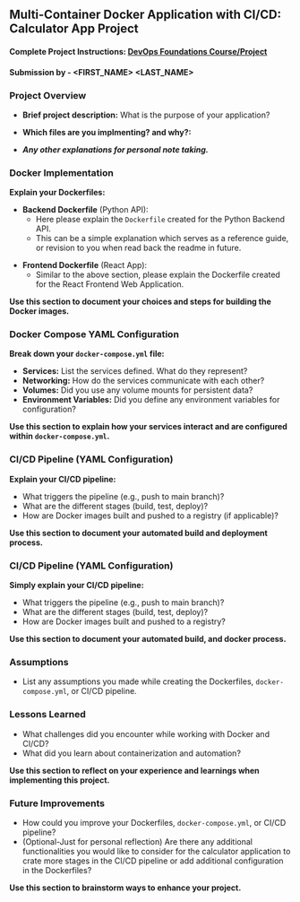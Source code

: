## Multi-Container Docker Application with CI/CD: Calculator App Project

#### Complete Project Instructions: [DevOps Foundations Course/Project](https://github.com/shiftkey-labs/DevOps-Foundations-Course/tree/master/Project)

#### Submission by - **<FIRST_NAME> <LAST_NAME>**

### Project Overview

- **Brief project description:** What is the purpose of your application?

<!-- Include explanation here -->
<!-- Include explanation here -->
<!-- Include explanation here -->
<!-- NOTE: It is not compulsory to include detailed explanations, writing succint concise points would also sufice. Make sure maintain readability and clarity. -->

- **Which files are you implmenting? and why?:**

<!-- Include explanation here -->
<!-- Include explanation here -->
<!-- Include explanation here -->
<!-- NOTE: It is not compulsory to include detailed explanations, writing succint concise points would also sufice. Make sure maintain readability and clarity. -->

- _**Any other explanations for personal note taking.**_

<!-- Include explanation here -->
<!-- Include explanation here -->
<!-- Include explanation here -->
<!-- NOTE: It is not compulsory to include detailed explanations, writing succint concise points would also sufice. Make sure maintain readability and clarity. -->

### Docker Implementation

**Explain your Dockerfiles:**

- **Backend Dockerfile** (Python API):
  - Here please explain the `Dockerfile` created for the Python Backend API.
  - This can be a simple explanation which serves as a reference guide, or revision to you when read back the readme in future.

<!-- Include explanation here -->
<!-- Include explanation here -->
<!-- Include explanation here -->
<!-- NOTE: It is not compulsory to include detailed explanations, writing succint concise points would also sufice. Make sure maintain readability and clarity. -->

- **Frontend Dockerfile** (React App):
  - Similar to the above section, please explain the Dockerfile created for the React Frontend Web Application.

<!-- Include explanation here -->
<!-- Include explanation here -->
<!-- Include explanation here -->
<!-- NOTE: It is not compulsory to include detailed explanations, writing succint concise points would also sufice. Make sure maintain readability and clarity. -->

**Use this section to document your choices and steps for building the Docker images.**

### Docker Compose YAML Configuration

**Break down your `docker-compose.yml` file:**

- **Services:** List the services defined. What do they represent?
- **Networking:** How do the services communicate with each other?
- **Volumes:** Did you use any volume mounts for persistent data?
- **Environment Variables:** Did you define any environment variables for configuration?

**Use this section to explain how your services interact and are configured within `docker-compose.yml`.**

<!-- Include explanation here -->
<!-- Include explanation here -->
<!-- Include explanation here -->
<!-- Include explanation here -->
<!-- NOTE: It is not compulsory to include detailed explanations, writing succint concise points would also sufice. Make sure maintain readability and clarity. -->

### CI/CD Pipeline (YAML Configuration)

**Explain your CI/CD pipeline:**

- What triggers the pipeline (e.g., push to main branch)?
- What are the different stages (build, test, deploy)?
- How are Docker images built and pushed to a registry (if applicable)?

**Use this section to document your automated build and deployment process.**

<!-- Include explanation here -->
<!-- Include explanation here -->
<!-- Include explanation here -->
<!-- Include explanation here -->
<!-- NOTE: It is not compulsory to include detailed explanations, writing succint concise points would also sufice. Make sure maintain readability and clarity. -->

### CI/CD Pipeline (YAML Configuration)

**Simply explain your CI/CD pipeline:**

- What triggers the pipeline (e.g., push to main branch)?
- What are the different stages (build, test, deploy)?
- How are Docker images built and pushed to a registry?

**Use this section to document your automated build, and docker process.**

<!-- Include explanation here -->
<!-- Include explanation here -->
<!-- Include explanation here -->
<!-- Include explanation here -->
<!-- NOTE: It is not compulsory to include detailed explanations, writing succint concise points would also sufice. Make sure maintain readability and clarity. -->

### Assumptions

- List any assumptions you made while creating the Dockerfiles, `docker-compose.yml`, or CI/CD pipeline.

<!-- Include explanation here -->
<!-- Include explanation here -->
<!-- Include explanation here -->
<!-- Include explanation here -->
<!-- NOTE: It is not compulsory to include detailed explanations, writing succint concise points would also sufice. Make sure maintain readability and clarity. -->

### Lessons Learned

- What challenges did you encounter while working with Docker and CI/CD?
- What did you learn about containerization and automation?

**Use this section to reflect on your experience and learnings when implementing this project.**

<!-- Include explanation here -->
<!-- Include explanation here -->
<!-- Include explanation here -->
<!-- Include explanation here -->
<!-- NOTE: It is not compulsory to include detailed explanations, writing succint concise points would also sufice. Make sure maintain readability and clarity. -->

### Future Improvements

- How could you improve your Dockerfiles, `docker-compose.yml`, or CI/CD pipeline?
- (Optional-Just for personal reflection) Are there any additional functionalities you would like to consider for the calculator application to crate more stages in the CI/CD pipeline or add additional configuration in the Dockerfiles?

**Use this section to brainstorm ways to enhance your project.**

<!-- Include explanation here -->
<!-- Include explanation here -->
<!-- Include explanation here -->
<!-- Include explanation here -->
<!-- NOTE: It is not compulsory to include detailed explanations, writing succint concise points would also sufice. Make sure maintain readability and clarity. -->

<!-- BEST OF LUCK! -->
